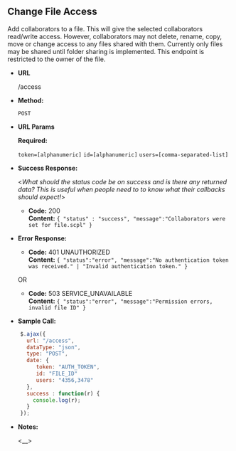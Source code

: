 **Change File Access**
----
Add collaborators to a file. This will give the selected collaborators read/write access. However, collaborators may not delete, rename, copy, move or change access to any files shared with them. Currently only files may be shared until folder sharing is implemented. This endpoint is restricted to the owner of the file.

* **URL**

   /access

* **Method:**

   `POST`

*  **URL Params**

   **Required:**

   `token=[alphanumeric]`
   `id=[alphanumeric]`
   `users=[comma-separated-list]`

* **Success Response:**

  <_What should the status code be on success and is there any returned data? This is useful when people need to to know what their callbacks should expect!_>

  * **Code:** 200 <br />
    **Content:** `{ "status" : "success", "message":"Collaborators were set for file.scpl" }`

* **Error Response:**

  * **Code:** 401 UNAUTHORIZED <br />
    **Content:** `{ "status":"error", "message":"No authentication token was received." | "Invalid authentication token." }`

  OR

  * **Code:** 503 SERVICE_UNAVAILABLE <br />
    **Content:** `{ "status":"error", "message":"Permission errors, invalid file ID" }`

* **Sample Call:**

```javascript
    $.ajax({
      url: "/access",
      dataType: "json",
      type: "POST",
      date: {
         token: "AUTH_TOKEN",
         id: "FILE_ID"
         users: "4356,3478"
      },
      success : function(r) {
        console.log(r);
      }
    });
  ```

* **Notes:**

  <__>
